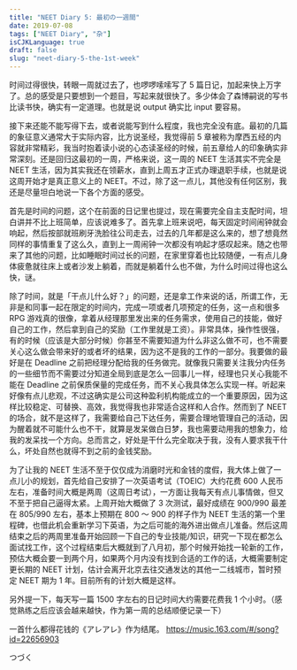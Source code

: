 ```yaml
---
title: "NEET Diary 5: 最初の一週間"
date: 2019-07-08
tags: ["NEET Diary", "杂"]
isCJKLanguage: true
draft: false
slug: "neet-diary-5-the-1st-week"
---
```


时间过得很快，转眼一周就过去了，也啰啰嗦嗦写了 5 篇日记，加起来快上万字了。总的感受是只要想到一个题目，写起来就很快了。多少体会了森博嗣说的写书比读书快，确实有一定道理。也就是说 output 确实比 input 要容易。

<!--more-->

接下来还能不能写得下去，或者说能写到什么程度，我也完全没有底。最初的几篇的象征意义通常大于实际内容，比方说圣经，我觉得前 5 章被称为摩西五经的内容就非常精彩，我当时抱着读小说的心态读圣经的时候，前五章给人的印象确实非常深刻。还是回归这最初的一周，严格来说，这一周的 NEET 生活其实不完全是 NEET 生活，因为其实我还在领薪水，直到上周五才正式办理退职手续，也就是说这周开始才是真正意义上的 NEET。不过，除了这一点儿，其他没有任何区别，我还是尽量坦白地说一下各个方面的感受。

首先是时间的问题，这个在前面的日记里也提过，现在需要完全自主支配时间，坦白讲并不比上班简单，应该说难多了。首先拿上班来说吧，每天固定时间闹钟就会响起，然后按部就班刷牙洗脸往公司走去，过去的几年都是这么来的，想了想竟然同样的事情重复了这么久，直到上一周闹钟一次都没有响起才感叹起来。随之也带来了其他的问题，比如睡眠时间过长的问题，在家里穿着也比较随便，一有点儿身体疲惫就往床上或者沙发上躺着，而就是躺着什么也不做，为什么时间过得也这么快，谜。

除了时间，就是「干点儿什么好？」的问题，还是拿工作来说的话，所谓工作，无非是和同事一起在限定的时间内，完成一项或者几项预定的任务，这一点和很多 RPG 游戏真的很像，拿着从经理那里发出来的任务需求，使用自己的技能，做好自己的工作，然后拿到自己的奖励（工作里就是工资）。非常具体，操作性很强，有的时候（应该是大部分时候）你甚至不需要知道为什么非这么做不可，也不需要关心这么做会带来好的或者坏的结果，因为这不是我的工作的一部分。我要做的最好是在 Deadline 之前把经理分配给我的任务做完。就像我只需要关注我分内任务的一些细节而不需要过分知道全局到底是怎么一回事儿一样，经理也只关心我能不能在 Deadline 之前保质保量的完成任务，而不关心我具体怎么实现一样。听起来好像有点儿悲观，不过这确实是公司这种盈利机构能成立的一个重要原因，因为这样比较稳定、可替换、高效，我觉得我也非常适合这样和人合作。然而到了 NEET 的场合，就不是这样了，我需要给自己下达任务，需要合理地管理自己的活动，因为醒着就不可能什么也不干，就算是发呆做白日梦，我也需要动用我的想象力，给我的发呆找一个方向。总而言之，好处是干什么完全取决于我，没有人要求我干什么，坏处自然也就得不到之前的金钱奖励。

为了让我的 NEET 生活不至于仅仅成为消磨时光和金钱的度假，我大体上做了一点儿小的规划，首先给自己安排了一次英语考试（TOEIC）大约花费 600 人民币左右，准备时间大概是两周（这周日考试），一方面让我每天有点儿事情做，但又不至于把自己逼得太紧。上周开始大概做了 3 次测试，最好成绩在 900/990 最差在 805/990 左右，基本上预期在 800 ～ 900 的样子作为 NEET 生活的第一个里程碑，也借此机会重新学习下英语，为之后可能的海外进出做点儿准备。然后这周结束之后的两周里准备开始回顾一下自己的专业技能/知识，研究一下现在都怎么面试找工作，这个过程结束后大概就到了八月初，那个时候开始找一轮新的工作，预估大概会要一到两个月，如果两个月内没有找到合适的工作的话，大概需要制定更长期的 NEET 计划，估计会离开北京去往交通发达的其他一二线城市，暂时预定 NEET 期为 1 年。目前所有的计划大概是这样。

另外提一下，每天写一篇 1500 字左右的日记时间大约需要花费我 1 个小时。（感觉熟练之后应该会越来越快，作为第一周的总结顺便记录一下）

一首什么都得花钱的《アレアレ》作为结尾。 https://music.163.com/#/song?id=22656903

つづく
